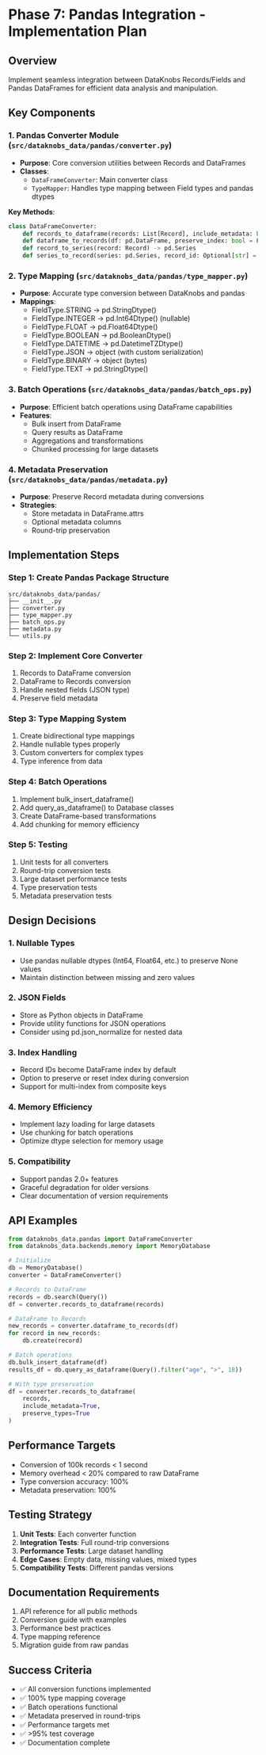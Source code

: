 # Phase 7: Pandas Integration - Implementation Plan

## Overview
Implement seamless integration between DataKnobs Records/Fields and Pandas DataFrames for efficient data analysis and manipulation.

## Key Components

### 1. Pandas Converter Module (`src/dataknobs_data/pandas/converter.py`)
- **Purpose**: Core conversion utilities between Records and DataFrames
- **Classes**:
  - `DataFrameConverter`: Main converter class
  - `TypeMapper`: Handles type mapping between Field types and pandas dtypes
  
**Key Methods**:
```python
class DataFrameConverter:
    def records_to_dataframe(records: List[Record], include_metadata: bool = False) -> pd.DataFrame
    def dataframe_to_records(df: pd.DataFrame, preserve_index: bool = False) -> List[Record]
    def record_to_series(record: Record) -> pd.Series
    def series_to_record(series: pd.Series, record_id: Optional[str] = None) -> Record
```

### 2. Type Mapping (`src/dataknobs_data/pandas/type_mapper.py`)
- **Purpose**: Accurate type conversion between DataKnobs and pandas
- **Mappings**:
  - FieldType.STRING → pd.StringDtype()
  - FieldType.INTEGER → pd.Int64Dtype() (nullable)
  - FieldType.FLOAT → pd.Float64Dtype()
  - FieldType.BOOLEAN → pd.BooleanDtype()
  - FieldType.DATETIME → pd.DatetimeTZDtype()
  - FieldType.JSON → object (with custom serialization)
  - FieldType.BINARY → object (bytes)
  - FieldType.TEXT → pd.StringDtype()

### 3. Batch Operations (`src/dataknobs_data/pandas/batch_ops.py`)
- **Purpose**: Efficient batch operations using DataFrame capabilities
- **Features**:
  - Bulk insert from DataFrame
  - Query results as DataFrame
  - Aggregations and transformations
  - Chunked processing for large datasets

### 4. Metadata Preservation (`src/dataknobs_data/pandas/metadata.py`)
- **Purpose**: Preserve Record metadata during conversions
- **Strategies**:
  - Store metadata in DataFrame.attrs
  - Optional metadata columns
  - Round-trip preservation

## Implementation Steps

### Step 1: Create Pandas Package Structure
```
src/dataknobs_data/pandas/
├── __init__.py
├── converter.py
├── type_mapper.py
├── batch_ops.py
├── metadata.py
└── utils.py
```

### Step 2: Implement Core Converter
1. Records to DataFrame conversion
2. DataFrame to Records conversion
3. Handle nested fields (JSON type)
4. Preserve field metadata

### Step 3: Type Mapping System
1. Create bidirectional type mappings
2. Handle nullable types properly
3. Custom converters for complex types
4. Type inference from data

### Step 4: Batch Operations
1. Implement bulk_insert_dataframe()
2. Add query_as_dataframe() to Database classes
3. Create DataFrame-based transformations
4. Add chunking for memory efficiency

### Step 5: Testing
1. Unit tests for all converters
2. Round-trip conversion tests
3. Large dataset performance tests
4. Type preservation tests
5. Metadata preservation tests

## Design Decisions

### 1. Nullable Types
- Use pandas nullable dtypes (Int64, Float64, etc.) to preserve None values
- Maintain distinction between missing and zero values

### 2. JSON Fields
- Store as Python objects in DataFrame
- Provide utility functions for JSON operations
- Consider using pd.json_normalize for nested data

### 3. Index Handling
- Record IDs become DataFrame index by default
- Option to preserve or reset index during conversion
- Support for multi-index from composite keys

### 4. Memory Efficiency
- Implement lazy loading for large datasets
- Use chunking for batch operations
- Optimize dtype selection for memory usage

### 5. Compatibility
- Support pandas 2.0+ features
- Graceful degradation for older versions
- Clear documentation of version requirements

## API Examples

```python
from dataknobs_data.pandas import DataFrameConverter
from dataknobs_data.backends.memory import MemoryDatabase

# Initialize
db = MemoryDatabase()
converter = DataFrameConverter()

# Records to DataFrame
records = db.search(Query())
df = converter.records_to_dataframe(records)

# DataFrame to Records
new_records = converter.dataframe_to_records(df)
for record in new_records:
    db.create(record)

# Batch operations
db.bulk_insert_dataframe(df)
results_df = db.query_as_dataframe(Query().filter("age", ">", 18))

# With type preservation
df = converter.records_to_dataframe(
    records,
    include_metadata=True,
    preserve_types=True
)
```

## Performance Targets
- Conversion of 100k records < 1 second
- Memory overhead < 20% compared to raw DataFrame
- Type conversion accuracy: 100%
- Metadata preservation: 100%

## Testing Strategy
1. **Unit Tests**: Each converter function
2. **Integration Tests**: Full round-trip conversions
3. **Performance Tests**: Large dataset handling
4. **Edge Cases**: Empty data, missing values, mixed types
5. **Compatibility Tests**: Different pandas versions

## Documentation Requirements
1. API reference for all public methods
2. Conversion guide with examples
3. Performance best practices
4. Type mapping reference
5. Migration guide from raw pandas

## Success Criteria
- ✅ All conversion functions implemented
- ✅ 100% type mapping coverage
- ✅ Batch operations functional
- ✅ Metadata preserved in round-trips
- ✅ Performance targets met
- ✅ >95% test coverage
- ✅ Documentation complete